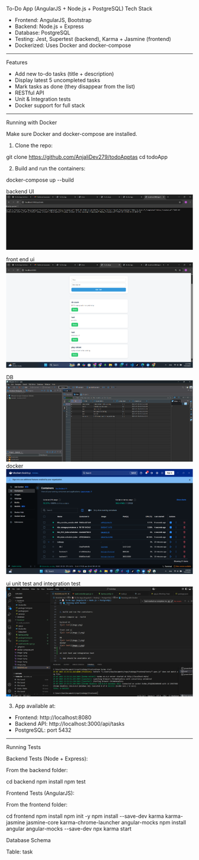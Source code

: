 
To-Do App (AngularJS + Node.js + PostgreSQL)
Tech Stack

- Frontend: AngularJS, Bootstrap
- Backend: Node.js + Express
- Database: PostgreSQL
- Testing: Jest, Supertest (backend), Karma + Jasmine (frontend)
- Dockerized: Uses Docker and docker-compose

---

Features

- Add new to-do tasks (title + description)
- Display latest 5 uncompleted tasks
- Mark tasks as done (they disappear from the list)
- RESTful API
- Unit & Integration tests
- Docker support for full stack

---

Running with Docker

Make sure Docker and docker-compose are installed.

1. Clone the repo:

git clone https://github.com/AnjaliDev279/todoApptas
cd todoApp


2. Build and run the containers:

docker-compose up --build

backend UI
![alt text](image.png)

front end ui
![alt text](image-2.png)

DB 
![alt text](image-3.png)
docker
![alt text](image-4.png)

ui unit test and integration test
![alt text](image-5.png)

3. App available at:

- Frontend: http://localhost:8080  
- Backend API: http://localhost:3000/api/tasks  
- PostgreSQL: port 5432

---

Running Tests

Backend Tests (Node + Express):

From the backend folder:

cd backend
npm install
npm test


Frontend Tests (AngularJS):

From the frontend folder:

cd frontend
npm install
npm init -y
npm install --save-dev karma karma-jasmine jasmine-core karma-chrome-launcher angular-mocks
npm install angular angular-mocks --save-dev
npx karma start


Database Schema

Table: task







